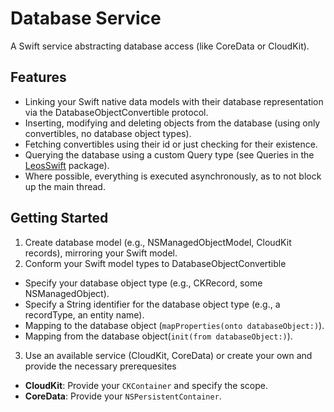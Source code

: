 # Database Service

A Swift service abstracting database access (like CoreData or CloudKit).

## Features

- Linking your Swift native data models with their database representation via the DatabaseObjectConvertible protocol.
- Inserting, modifying and deleting objects from the database (using only convertibles, no database object types).
- Fetching convertibles using their id or just checking for their existence.
- Querying the database using a custom Query type (see Queries in the [LeosSwift](https://github.com/Leo-Lem/LeosSwift) package).
- Where possible, everything is executed asynchronously, as to not block up the main thread.

## Getting Started

1. Create database model (e.g., NSManagedObjectModel, CloudKit records), mirroring your Swift model.
2. Conform your Swift model types to DatabaseObjectConvertible
  - Specify your database object type (e.g., CKRecord, some NSManagedObject).
  - Specify a String identifier for the database object type (e.g., a recordType, an entity name).
  - Mapping to the database object (`mapProperties(onto databaseObject:)`).
  - Mapping from the database object(`init(from databaseObject:)`).
3. Use an available service (CloudKit, CoreData) or create your own and provide the necessary prerequesites
  - **CloudKit**: Provide your `CKContainer` and specify the scope.
  - **CoreData**: Provide your `NSPersistentContainer`.
